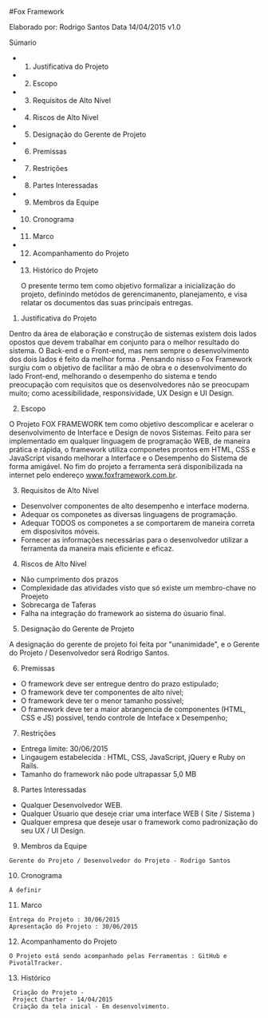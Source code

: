 #Fox Framework

Elaborado por: Rodrigo Santos
Data 14/04/2015
v1.0

Súmario
* 01. Justificativa do Projeto 
* 02. Escopo
* 03. Requisitos de Alto Nível 
* 04. Riscos de Alto Nível 
* 05. Designação do Gerente de Projeto 
* 06. Premissas 
* 07. Restrições
* 08. Partes Interessadas 
* 09. Membros da Equipe
* 10. Cronograma 
* 11. Marco 
* 12. Acompanhamento do Projeto 
* 13. Histórico do Projeto

	 O presente termo tem como objetivo formalizar a inicialização do projeto, definindo metódos de gerencimanento, 
	 planejamento, e visa relatar os documentos das suas principais entregas.
 
 01.  Justificativa do Projeto
 
 Dentro da área de elaboração e construção de sistemas existem dois lados opostos que devem trabalhar em 
 conjunto para o melhor resultado do sistema. O Back-end e o Front-end, mas nem sempre o desenvolvimento dos 
 dois lados é feito da melhor forma . Pensando nisso o Fox Framework surgiu com o objetivo de facilitar a mão 
 de obra e o desenvolvimento do lado Front-end, melhorando o desempenho do sistema e tendo preocupação com 
 requisitos que os desenvolvedores não se preocupam muito; como acessibilidade, responsividade, UX Design e UI Design. 
 
 02. Escopo 
 
 O Projeto FOX FRAMEWORK tem como objetivo descomplicar e acelerar o desenvolvimento de Interface e Design de novos Sistemas. 
 Feito para ser implementado em qualquer linguagem de programação WEB, de maneira prática e rápida, o framework utiliza 
 componetes prontos em HTML, CSS e JavaScript visando melhorar a Interface e o Desempenho do Sistema de forma amigável. 
 No fim do projeto a ferramenta será disponibilizada na internet pelo endereço www.foxframework.com.br.
 
 03. Requisitos de Alto Nível
 
 - Desenvolver componentes de alto desempenho e interface moderna.
 - Adequar os componetes as diversas linguagens de programação.
 - Adequar TODOS os componetes a se comportarem de maneira correta em disposivitos móveis.
 - Fornecer as informações necessárias para o desenvolvedor utilizar a ferramenta da maneira mais eficiente e eficaz.

 04. Riscos de Alto Nível
 
 - Não cumprimento dos prazos
 - Complexidade das atividades visto que só existe um membro-chave no Proejeto
 - Sobrecarga de Taferas
 - Falha na integração do framework ao sistema do úsuario final.
 
 05. Designação do Gerente de Projeto 
 
  A designação do gerente de projeto foi feita por "unanimidade", e o Gerente do Projeto / Desenvolvedor será Rodrigo Santos.

 06. Premissas
 
  - O framework deve ser entregue dentro do prazo estipulado;
  - O framework deve ter componentes de alto nível;
  - O framework deve ter o menor tamanho possivel;
  - O framework deve ter a maior abrangencia de componentes (HTML, CSS e JS) possivel, tendo controle de Inteface x Desempenho;

 07. Restrições
 
  - Entrega limite: 30/06/2015
  - Lingaugem estabelecida : HTML, CSS, JavaScript, jQuery e  Ruby on Rails.
  - Tamanho do framework não pode ultrapassar 5,0 MB
	
 08. Partes Interessadas
	
   - Qualquer Desenvolvedor WEB.
   - Qualquer Úsuario que deseje criar uma interface WEB ( Site / Sistema )
   - Qualquer empresa que deseje usar o framework como padronização do seu UX / UI Design.
   
  09. Membros da Equipe
  
    Gerente do Projeto / Desenvolvedor do Projeto - Rodrigo Santos
  
  10. Cronograma 
   
    À definir 
   
  11. Marco 
   
    Entrega do Projeto : 30/06/2015 
    Apresentação do Projeto : 30/06/2015
	 
  12. Acompanhamento do Projeto
	 
    O Projeto está sendo acompanhado pelas Ferramentas : GitHub e PivotalTracker.
	 
   13. Histórico
    	 
     Criação do Projeto - 
     Project Charter - 14/04/2015
     Criação da tela inical - Em desenvolvimento.
